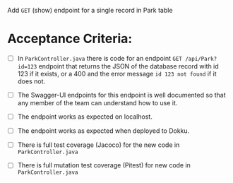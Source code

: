  Add `GET` (show) endpoint for a single record in Park table

# Acceptance Criteria:

- [ ] In `ParkController.java` there is code for an 
      endpoint `GET /api/Park?id=123` endpoint 
      that returns the JSON of the database record with id 123 if it
      exists, or a 400 and the error message `id 123 not found` if it
      does not.
- [ ] The Swagger-UI endpoints for this endpoint is well documented
      so that any member of the team can understand how to use it.
- [ ] The endpoint works as expected on localhost.
- [ ] The endpoint works as expected when deployed to Dokku.
- [ ] There is full test coverage (Jacoco) for the new code in 
      `ParkController.java`
- [ ] There is full mutation test coverage (Pitest) for new code in
      `ParkController.java`


